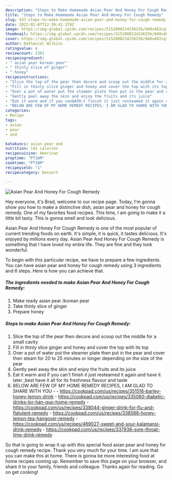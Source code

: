 ```yaml
---
description: "Steps to Make Homemade Asian Pear And Honey For Cough Remedy"
title: "Steps to Make Homemade Asian Pear And Honey For Cough Remedy"
slug: 547-steps-to-make-homemade-asian-pear-and-honey-for-cough-remedy
date: 2022-02-07T12:39:43.379Z
image: https://img-global.cpcdn.com/recipes/5152008234336256/680x482cq70/asian-pear-and-honey-for-cough-remedy-recipe-main-photo.jpg
thumbnail: https://img-global.cpcdn.com/recipes/5152008234336256/680x482cq70/asian-pear-and-honey-for-cough-remedy-recipe-main-photo.jpg
cover: https://img-global.cpcdn.com/recipes/5152008234336256/680x482cq70/asian-pear-and-honey-for-cough-remedy-recipe-main-photo.jpg
author: Nathaniel Wilkins
ratingvalue: 4
reviewcount: 2301
recipeingredient:
- " asian pear korean pear"
- " thinly slice of ginger"
- " honey"
recipeinstructions:
- "Slice the top of the pear then decore and scoop out the middle for a small cavity"
- "Fill in thinly slice ginger and honey and cover the top with its top"
- "Over a pot of water put the steamer plate then put in the pear and cover then steam for 20 to 25 minutes or longer depending on the size of the pear"
- "Gently peel away the skin and enjoy the fruits and its juice"
- "Eat it warm and if you can&#39;t finish it just resteamed it again and have it later ,best have it all for its  freshness flavour and taste"
- "BELOW ARE FEW OF MY HOME REMEDY RECIPES, I AM GLAD TO SHARE WITH YOU  https://cookpad.com/us/recipes/351516-barley-honey-lemon-drink https://cookpad.com/us/recipes/335060-diabetic-drinks-lor-han-guo-home-remedy https://cookpad.com/us/recipes/338044-ginger-drink-for-flu-and-flatulent-remedy https://cookpad.com/us/recipes/338588-honey-lemon-tea-hangover-remedy https://cookpad.com/us/recipes/469027-sweet-and-sour-kalamansi-drink-remedy https://cookpad.com/us/recipes/337938-sore-throat-lime-drink-remedy"
categories:
- Recipe
tags:
- asian
- pear
- and

katakunci: asian pear and 
nutrition: 142 calories
recipecuisine: American
preptime: "PT16M"
cooktime: "PT38M"
recipeyield: "1"
recipecategory: Dessert

---
```



![Asian Pear And Honey For Cough Remedy](https://img-global.cpcdn.com/recipes/5152008234336256/680x482cq70/asian-pear-and-honey-for-cough-remedy-recipe-main-photo.jpg)

Hey everyone, it's Brad, welcome to our recipe page. Today, I'm gonna show you how to make a distinctive dish, asian pear and honey for cough remedy. One of my favorites food recipes. This time, I am going to make it a little bit tasty. This is gonna smell and look delicious.



Asian Pear And Honey For Cough Remedy is one of the most popular of current trending foods on earth. It's simple, it is quick, it tastes delicious. It's enjoyed by millions every day. Asian Pear And Honey For Cough Remedy is something that I have loved my entire life. They are fine and they look wonderful.


To begin with this particular recipe, we have to prepare a few ingredients. You can have asian pear and honey for cough remedy using 3 ingredients and 6 steps. Here is how you can achieve that.

<!--inarticleads1-->

##### The ingredients needed to make Asian Pear And Honey For Cough Remedy:

1. Make ready  asian pear /korean pear
1. Take  thinly slice of ginger
1. Prepare  honey




<!--inarticleads2-->

##### Steps to make Asian Pear And Honey For Cough Remedy:

1. Slice the top of the pear then decore and scoop out the middle for a small cavity
1. Fill in thinly slice ginger and honey and cover the top with its top
1. Over a pot of water put the steamer plate then put in the pear and cover then steam for 20 to 25 minutes or longer depending on the size of the pear
1. Gently peel away the skin and enjoy the fruits and its juice
1. Eat it warm and if you can&#39;t finish it just resteamed it again and have it later ,best have it all for its  freshness flavour and taste
1. BELOW ARE FEW OF MY HOME REMEDY RECIPES, I AM GLAD TO SHARE WITH YOU -  - https://cookpad.com/us/recipes/351516-barley-honey-lemon-drink - https://cookpad.com/us/recipes/335060-diabetic-drinks-lor-han-guo-home-remedy - https://cookpad.com/us/recipes/338044-ginger-drink-for-flu-and-flatulent-remedy - https://cookpad.com/us/recipes/338588-honey-lemon-tea-hangover-remedy - https://cookpad.com/us/recipes/469027-sweet-and-sour-kalamansi-drink-remedy - https://cookpad.com/us/recipes/337938-sore-throat-lime-drink-remedy




So that is going to wrap it up with this special food asian pear and honey for cough remedy recipe. Thank you very much for your time. I am sure that you can make this at home. There is gonna be more interesting food at home recipes coming up. Remember to save this page on your browser, and share it to your family, friends and colleague. Thanks again for reading. Go on get cooking!
